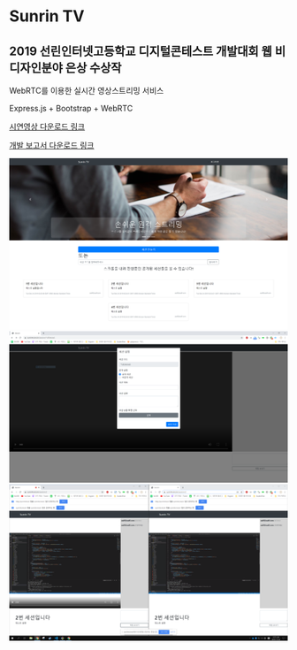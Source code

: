 # Sunrin TV 

## 2019 선린인터넷고등학교 디지털콘테스트 개발대회 웹 비디자인분야 은상 수상작

WebRTC를 이용한 실시간 영상스트리밍 서비스 

Express.js + Bootstrap + WebRTC

[시연영상 다운로드 링크](https://github.com/stupidJoon/Sunrin_TV/blob/master/2019%EB%94%94%EC%BD%98%EC%B5%9C%EC%A2%85/%EC%8B%9C%EC%97%B0%EB%8F%99%EC%98%81%EC%83%81.mp4?raw=true) 

[개발 보고서 다운로드 링크](https://github.com/stupidJoon/Sunrin_TV/blob/master/2019%EB%94%94%EC%BD%98%EC%B5%9C%EC%A2%85/%EA%B0%9C%EB%B0%9C%EB%B3%B4%EA%B3%A0%EC%84%9C.hwp?raw=true) 

![png1](https://github.com/stupidJoon/Sunrin_TV/blob/master/2019%EB%94%94%EC%BD%98%EC%B5%9C%EC%A2%85/1.png)
![png2](https://github.com/stupidJoon/Sunrin_TV/blob/master/2019%EB%94%94%EC%BD%98%EC%B5%9C%EC%A2%85/2.PNG)
![png3](https://github.com/stupidJoon/Sunrin_TV/blob/master/2019%EB%94%94%EC%BD%98%EC%B5%9C%EC%A2%85/3.PNG)
